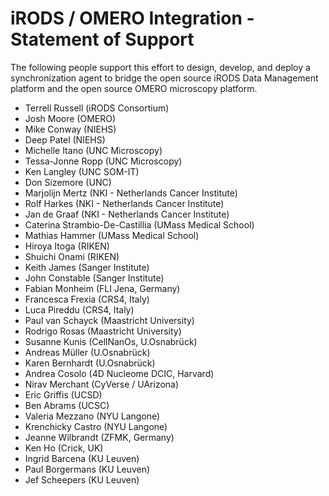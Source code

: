 # iRODS / OMERO Integration - Statement of Support

The following people support this effort to design, develop, and deploy a synchronization agent to bridge the open source iRODS Data Management platform and the open source OMERO microscopy platform.

- Terrell Russell (iRODS Consortium)
- Josh Moore (OMERO)
- Mike Conway (NIEHS)
- Deep Patel (NIEHS)
- Michelle Itano (UNC Microscopy)
- Tessa-Jonne Ropp (UNC Microscopy)
- Ken Langley (UNC SOM-IT)
- Don Sizemore (UNC)
- Marjolijn Mertz (NKI - Netherlands Cancer Institute)
- Rolf Harkes (NKI - Netherlands Cancer Institute)
- Jan de Graaf (NKI - Netherlands Cancer Institute)
- Caterina Strambio-De-Castillia (UMass Medical School)
- Mathias Hammer (UMass Medical School)
- Hiroya Itoga (RIKEN)
- Shuichi Onami (RIKEN)
- Keith James (Sanger Institute)
- John Constable (Sanger Institute)
- Fabian Monheim (FLI Jena, Germany)
- Francesca Frexia (CRS4, Italy)
- Luca Pireddu (CRS4, Italy)
- Paul van Schayck (Maastricht University)
- Rodrigo Rosas (Maastricht University)
- Susanne Kunis (CellNanOs, U.Osnabrück)
- Andreas Müller (U.Osnabrück)
- Karen Bernhardt (U.Osnabrück)
- Andrea Cosolo (4D Nucleome DCIC, Harvard)
- Nirav Merchant (CyVerse / UArizona)
- Eric Griffis (UCSD)
- Ben Abrams (UCSC)
- Valeria Mezzano (NYU Langone)
- Krenchicky Castro (NYU Langone)
- Jeanne Wilbrandt (ZFMK, Germany)
- Ken Ho (Crick, UK)
- Ingrid Barcena (KU Leuven)
- Paul Borgermans (KU Leuven)
- Jef Scheepers (KU Leuven)


